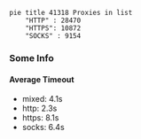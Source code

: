 
```mermaid
pie title 41318 Proxies in list
    "HTTP" : 28470
    "HTTPS": 10872
    "SOCKS" : 9154
```

### Some Info
#### Average Timeout

- mixed: 4.1s
- http: 2.3s
- https: 8.1s
- socks: 6.4s